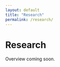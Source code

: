 ```yaml
---
layout: default
title: "Research"
permalink: /research/
---
```


<h1>Research</h1>
<p>Overview coming soon.</p>